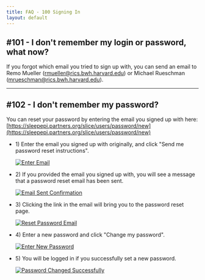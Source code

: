 ```yaml
---
title: FAQ - 100 Signing In
layout: default
---
```


## #101 - I don't remember my login or password, what now?

If you forgot which email you tried to sign up with, you can send an email to Remo Mueller (<rmueller@rics.bwh.harvard.edu>) or Michael Rueschman (<mrueschman@rics.bwh.harvard.edu>).

<hr class="soften">

## #102 - I don't remember my password?

You can reset your password by entering the email you signed up with here: [https://sleepepi.partners.org/slice/users/password/new](https://sleepepi.partners.org/slice/users/password/new)

<ul class="thumbnails">
  <li class="span4">
    <div class="thumbnail">
      <div class="caption">
        <p>1) Enter the email you signed up with originally, and click "Send me password reset instructions".</p>
      </div>
      <a data-toggle="lightbox" href="#tt_reset_password01">
        <img src="/tasktracker/screenshots/tt_reset_password01.png" alt="Enter Email">
      </a>
    </div>
  </li>
  <li class="span4">
    <div class="thumbnail">
      <div class="caption">
        <p>2) If you provided the email you signed up with, you will see a message that a password reset email has been sent.</p>
      </div>
      <a data-toggle="lightbox" href="#tt_reset_password02">
        <img src="/tasktracker/screenshots/tt_reset_password02.png" alt="Email Sent Confirmation">
      </a>
    </div>
  </li>
  <li class="span4">
    <div class="thumbnail">
      <div class="caption">
        <p>3) Clicking the link in the email will bring you to the password reset page.</p>
      </div>
      <a data-toggle="lightbox" href="#tt_reset_password03">
        <img src="/tasktracker/screenshots/tt_reset_password03.png" alt="Reset Password Email">
      </a>
    </div>
  </li>
</ul>

<ul class="thumbnails">
  <li class="span4">
    <div class="thumbnail">
      <div class="caption">
        <p>4) Enter a new password and click "Change my password".</p>
      </div>
      <a data-toggle="lightbox" href="#tt_reset_password04">
        <img src="/tasktracker/screenshots/tt_reset_password04.png" alt="Enter New Password">
      </a>
    </div>
  </li>
  <li class="span4">
    <div class="thumbnail">
      <div class="caption">
        <p>5) You will be logged in if you successfully set a new password.</p>
      </div>
      <a data-toggle="lightbox" href="#tt_reset_password05">
        <img src="/tasktracker/screenshots/tt_reset_password05.png" alt="Password Changed Successfully">
      </a>
    </div>
  </li>
</ul>


<div class="lightbox fade" id="tt_reset_password01" style="display: none;">
  <div class='lightbox-content'>
    <img src="/tasktracker/screenshots/tt_reset_password01.png" alt="Enter Email">
  </div>
</div>

<div class="lightbox fade" id="tt_reset_password02" style="display: none;">
  <div class='lightbox-content'>
    <img src="/tasktracker/screenshots/tt_reset_password02.png" alt="Email Sent Confirmation">
  </div>
</div>

<div class="lightbox fade" id="tt_reset_password03" style="display: none;">
  <div class='lightbox-content'>
    <img src="/tasktracker/screenshots/tt_reset_password03.png" alt="Reset Password Email">
  </div>
</div>

<div class="lightbox fade" id="tt_reset_password04" style="display: none;">
  <div class='lightbox-content'>
    <img src="/tasktracker/screenshots/tt_reset_password04.png" alt="Enter New Password">
  </div>
</div>

<div class="lightbox fade" id="tt_reset_password05" style="display: none;">
  <div class='lightbox-content'>
    <img src="/tasktracker/screenshots/tt_reset_password05.png" alt="Password Changed Successfully">
  </div>
</div>
